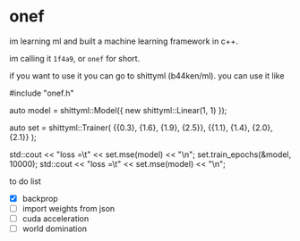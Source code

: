 # onef
im learning ml and built a machine learning framework in c++. 

im calling it `1f4a9`, or `onef` for short.

if you want to use it you can go to shittyml (b44ken/ml). you can use it like

#include "onef.h"

auto model = shittyml::Model({
    new shittyml::Linear(1, 1)
});

auto set = shittyml::Trainer(
    {{0.3}, {1.6}, {1.9}, {2.5}},
    {{1.1}, {1.4}, {2.0}, {2.1}}
);

std::cout << "loss =\t" << set.mse(model) << "\n";
set.train_epochs(&model, 10000);
std::cout << "loss =\t" << set.mse(model) << "\n";

to do list

- [x] backprop
- [ ] import weights from json
- [ ] cuda acceleration
- [ ] world domination